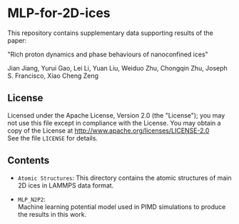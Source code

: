 # MLP-for-2D-ices


This repository contains supplementary data supporting results of the paper:

"Rich proton dynamics and phase behaviours of nanoconfined ices"

Jian Jiang, Yurui Gao, Lei Li, Yuan Liu, Weiduo Zhu, Chongqin Zhu, Joseph S. Francisco, Xiao Cheng Zeng

## License
Licensed under the Apache License, Version 2.0 (the "License");
you may not use this file except in compliance with the License.
You may obtain a copy of the License at
       http://www.apache.org/licenses/LICENSE-2.0  
See the file `LICENSE` for details.

## Contents
* `Atomic Structures`:
This directory contains the atomic structures of main 2D ices in LAMMPS data format.

* `MLP_N2P2`:  
Machine learning potential model used in PIMD simulations to produce the results in this work.

